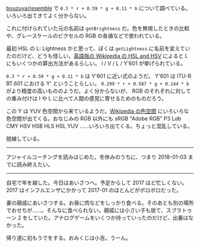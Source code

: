 [bouzuya/resemble][] で `0.3 * r + 0.59 * g + 0.11 * b` について調べている。いろいろ出てきてよく分からない。

これに付けられていた元の名前は `getBrightness` だ。色を無視したときの比較や、グレースケールのピクセルの RGB の各値などで使われている。

最初 HSL の L: Lightness かと思って、ぼくは `getLightness` に名前を変えていたのだけど、どうも怪しい。[英語版の Wikipedia の HSL and HSV](https://en.wikipedia.org/wiki/HSL_and_HSV) によると L にもいくつかの算出方法があるらしい。 I / V / L / Y'601 が挙げられている。

`0.3 * r + 0.59 * g + 0.11 * b` は Y'601 に近い式のようだ。 Y'601 は ITU-R BT.601 における Y' ということらしい。 `0.299 * r + 0.587 * g + 0.144 * b` がより精度の高いもののようだ。よく分からないが、 RGB のそれぞれに対しての重み付けは I や L に比べて人間の感覚に寄せるためのものだろう。

この Y は YUV 色空間から来ているようだ。[Wikipedia の色空間](https://ja.wikipedia.org/wiki/%E8%89%B2%E7%A9%BA%E9%96%93) にいろいろな色空間が出てくる。おなじみの RGB 以外にも sRGB "Adobe RGB" P3 L*a*b CMY HSV HSB HLS HSL YUV ……いろいろ出てくる。ちょっと混乱している。

脱線している。

-----

アジャイルコーチングを読みはじめた。冬休みのうちに、つまり 2018-01-03 までに読み終えたい。

-----

自宅で年を越した。今日はあいさつへ。予定からして 2017 ほど忙しくない。 2017 はインフルエンザにかかって 2017-01 のほとんどがボロボロだった。

妻の親戚にあいさつする。お昼に肉などをしっかり食べる。そのあとも別の場所でおせちが……。そんなに食べられない。親戚には小さい子も居て、スプラトゥーン 2 をしていた。アナログゲームをいくつか持っていったのだけど、出番はなかった。

帰り道に初もうでをする。おみくじは小吉。うーん。


[bouzuya/resemble]: https://github.com/bouzuya/resemble
